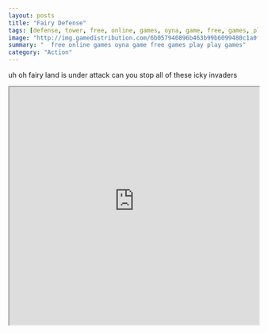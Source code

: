 ```yaml
---
layout: posts
title: "Fairy Defense"
tags: [defense, tower, free, online, games, oyna, game, free, games, play, play, games]
image: "http://img.gamedistribution.com/6b057940896b463b99b6099480c1a0ff.jpg"
summary: "  free online games oyna game free games play play games"
category: "Action"
---
```


uh oh fairy land is under attack can you stop all of these icky invaders

<iframe width="100%" height="480px;" src="http://flash.gamedistribution.com?game=6b057940896b463b99b6099480c1a0ff"></iframe>